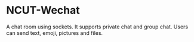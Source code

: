 # NCUT-Wechat
A chat room using sockets. It supports private chat and group chat. Users can send text, emoji, pictures and files.
